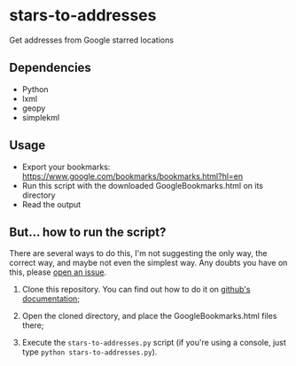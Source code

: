 stars-to-addresses
==================

Get addresses from Google starred locations

Dependencies
------------
* Python
* lxml
* geopy
* simplekml

Usage
-----

* Export your bookmarks: https://www.google.com/bookmarks/bookmarks.html?hl=en
* Run this script with the downloaded GoogleBookmarks.html on its directory
* Read the output

But... how to run the script?
-----------------------------

There are several ways to do this, I'm not suggesting the only way, the correct
way, and maybe not even the simplest way. Any doubts you have on this, please
[open an issue](https://github.com/marado/stars-to-addresses/issues).

1) Clone this repository. You can find out how to do it on [github's
   documentation](https://help.github.com/articles/cloning-a-repository/);

2) Open the cloned directory, and place the GoogleBookmarks.html files there;

3) Execute the `stars-to-addresses.py` script (if you're using a console, 
   just type `python stars-to-addresses.py`).
